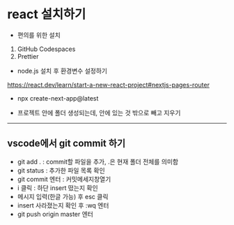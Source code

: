 # react 설치하기

- 편의를 위한 설치

1. GitHub Codespaces
2. Prettier

- node.js 설치 후 환경변수 설정하기

https://react.dev/learn/start-a-new-react-project#nextjs-pages-router

- npx create-next-app@latest

- 프로젝트 안에 폴더 생성되는데, 안에 있는 것 밖으로 빼고 지우기

---

## vscode에서 git commit 하기

- git add . : commit할 파일을 추가, .은 현재 폴더 전체를 의미함
- git status : 추가한 파일 목록 확인
- git commit 엔터 : 커밋메세지창열기
- i 클릭 : 하단 insert 떴는지 확인
- 메시지 입력(한글 가능) 후 esc 클릭
- insert 사라졌는지 확인 후 :wq 엔터
- git push origin master 엔터
